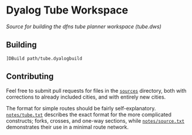 # Dyalog Tube Workspace
*Source for building the dfns tube planner workspace (tube.dws)*

## Building

`]DBuild path/tube.dyalogbuild`

## Contributing

Feel free to submit pull requests for files in the [`sources`](sources) directory, both with corrections to already included cities, and with entirely new cities.

The format for simple routes should be fairly self-explanatory. [`notes/tube.txt`](notes/tube.txt) describes the exact format for the more complicated constructs; forks, crosses, and one-way sections, while [`notes/source.txt`](notes/source.txt) demonstrates their use in a minimal route network.
